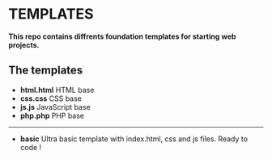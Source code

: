 # TEMPLATES

**This repo contains diffrents foundation templates for starting web projects.**

## The templates

- **html.html** HTML base
- **css.css** CSS base
- **js.js** JavaScript base
- **php.php** PHP base
---
- **basic** Ultra basic template with index.html, css and js files. Ready to code !
